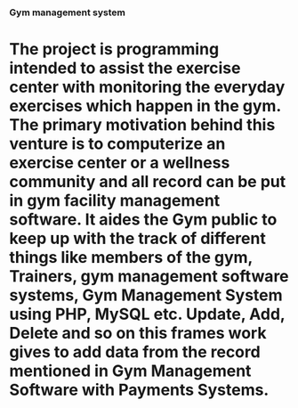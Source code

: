 ###    Gym management system
# The project is programming intended to assist the exercise center with monitoring the everyday exercises which happen in the gym. The primary motivation behind this venture is to computerize an exercise center or a wellness community and all record can be put in gym facility management software. It aides the Gym public to keep up with the track of different things like members of the gym, Trainers, gym management software systems, Gym Management System using PHP, MySQL etc. Update, Add, Delete and so on this frames work gives to add data from the record mentioned in Gym Management Software with Payments Systems.

